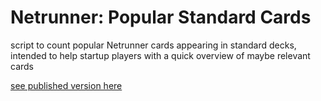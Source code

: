 # Netrunner: Popular Standard Cards

script to count popular Netrunner cards appearing in standard decks, intended to help startup players with a quick overview of maybe relevant cards

[see published version here](https://okonomichiyaki.github.io/netrunner_popular_standard_cards/)
